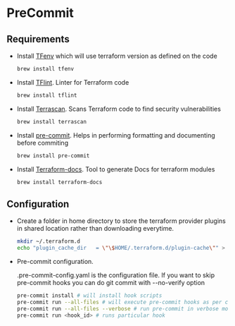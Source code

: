 # PreCommit

## Requirements

- Install [TFenv](https://github.com/tfutils/tfenv) which will use terraform version as defined on the code

    ```bash
    brew install tfenv
    ```

- Install [TFlint](https://github.com/terraform-linters/tflint). Linter for Terraform code

    ```bash
    brew install tflint
    ```

- Install [Terrascan](https://github.com/accurics/terrascan). Scans Terraform code to find security vulnerabilities

    ```bash
    brew install terrascan
    ```

- Install [pre-commit](https://pre-commit.com/). Helps in performing formatting and documenting before commiting

    ```bash
    brew install pre-commit
    ```

- Install [Terraform-docs](https://github.com/terraform-docs/terraform-docs). Tool to generate Docs for terraform modules

    ```bash
    brew install terraform-docs
    ```

## Configuration

- Create a folder in home directory to store the terraform provider plugins in shared location rather than downloading everytime.

    ```bash
    mkdir ~/.terraform.d
    echo "plugin_cache_dir   = \"\$HOME/.terraform.d/plugin-cache\"" > ~/.terraformrc
    ```

- Pre-commit configuration.

    .pre-commit-config.yaml is the configuration file. If you want to skip pre-commit hooks you can do git commit with --no-verify option

    ```bash
    pre-commit install # will install hook scripts
    pre-commit run --all-files # will execute pre-commit hooks as per config file
    pre-commit run --all-files --verbose # run pre-commit in verbose mode for debugging
    pre-commit run <hook_id> # runs particular hook
    ```
